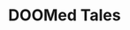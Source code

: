 ---
featured: true
title: "DOOMed Tales"
description: "A short game inspired by DOOM made in a weekend with the Godot game engine with the theme of \"Fairytale Murder.\""
logo: "/projects/doomed-tales/logo.png"
promoImage: "/projects/doomed-tales/promo.png"
startDate: "2023-07-15"
endDate: "2023-07-18"
tags:
  - "godot"
  - "gdscript"
type: "game-jam"
download: "https://alectrem.itch.io/doomed-tales"
source: "https://github.com/BillyJoelsNightmareExplosion/doomed-tales"
---